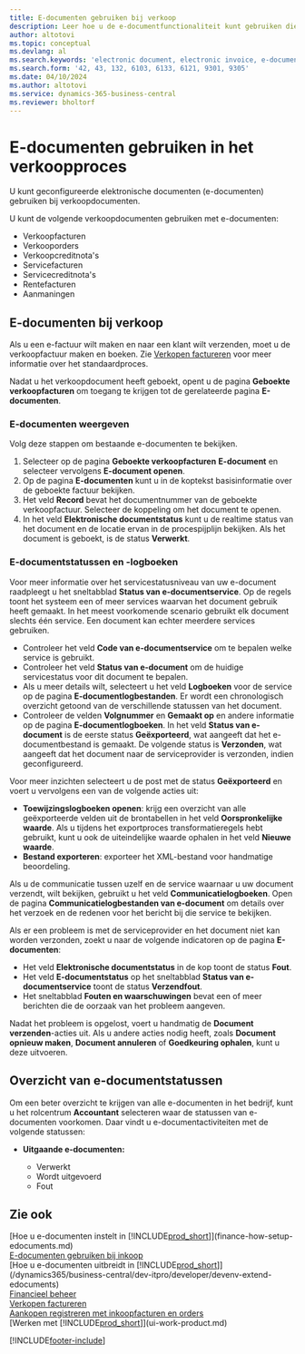 ```yaml
---
title: E-documenten gebruiken bij verkoop
description: Leer hoe u de e-documentfunctionaliteit kunt gebruiken die gerelateerd is aan verkoop.
author: altotovi
ms.topic: conceptual
ms.devlang: al
ms.search.keywords: 'electronic document, electronic invoice, e-document, e-invoice, sales, deliver'
ms.search.form: '42, 43, 132, 6103, 6133, 6121, 9301, 9305'
ms.date: 04/10/2024
ms.author: altotovi
ms.service: dynamics-365-business-central
ms.reviewer: bholtorf
---
```


# E-documenten gebruiken in het verkoopproces

U kunt geconfigureerde elektronische documenten (e-documenten) gebruiken bij verkoopdocumenten.

U kunt de volgende verkoopdocumenten gebruiken met e-documenten:  

- Verkoopfacturen
- Verkooporders
- Verkoopcreditnota's
- Servicefacturen
- Servicecreditnota's
- Rentefacturen
- Aanmaningen

## E-documenten bij verkoop  

Als u een e-factuur wilt maken en naar een klant wilt verzenden, moet u de verkoopfactuur maken en boeken. Zie [Verkopen factureren](sales-how-invoice-sales.md) voor meer informatie over het standaardproces.

Nadat u het verkoopdocument heeft geboekt, opent u de pagina **Geboekte verkoopfacturen** om toegang te krijgen tot de gerelateerde pagina **E-documenten**.

### E-documenten weergeven   

Volg deze stappen om bestaande e-documenten te bekijken.

1. Selecteer op de pagina **Geboekte verkoopfacturen** **E-document** en selecteer vervolgens **E-document openen**.
2. Op de pagina **E-documenten** kunt u in de koptekst basisinformatie over de geboekte factuur bekijken.
3. Het veld **Record** bevat het documentnummer van de geboekte verkoopfactuur. Selecteer de koppeling om het document te openen.
4. In het veld **Elektronische documentstatus** kunt u de realtime status van het document en de locatie ervan in de procespijplijn bekijken. Als het document is geboekt, is de status **Verwerkt**.

### E-documentstatussen en -logboeken 

Voor meer informatie over het servicestatusniveau van uw e-document raadpleegt u het sneltabblad **Status van e-documentservice**. Op de regels toont het systeem een of meer services waarvan het document gebruik heeft gemaakt. In het meest voorkomende scenario gebruikt elk document slechts één service. Een document kan echter meerdere services gebruiken.

- Controleer het veld **Code van e-documentservice** om te bepalen welke service is gebruikt.
- Controleer het veld **Status van e-document** om de huidige servicestatus voor dit document te bepalen.
- Als u meer details wilt, selecteert u het veld **Logboeken** voor de service op de pagina **E-documentlogbestanden**. Er wordt een chronologisch overzicht getoond van de verschillende statussen van het document.
- Controleer de velden **Volgnummer** en **Gemaakt op** en andere informatie op de pagina **E-documentlogboeken**. In het veld **Status van e-document** is de eerste status **Geëxporteerd**, wat aangeeft dat het e-documentbestand is gemaakt. De volgende status is **Verzonden**, wat aangeeft dat het document naar de serviceprovider is verzonden, indien geconfigureerd.

Voor meer inzichten selecteert u de post met de status **Geëxporteerd** en voert u vervolgens een van de volgende acties uit:

- **Toewijzingslogboeken openen**: krijg een overzicht van alle geëxporteerde velden uit de brontabellen in het veld **Oorspronkelijke waarde**. Als u tijdens het exportproces transformatieregels hebt gebruikt, kunt u ook de uiteindelijke waarde ophalen in het veld **Nieuwe waarde**.
- **Bestand exporteren**: exporteer het XML-bestand voor handmatige beoordeling.

Als u de communicatie tussen uzelf en de service waarnaar u uw document verzendt, wilt bekijken, gebruikt u het veld **Communicatielogboeken**. Open de pagina **Communicatielogbestanden van e-document** om details over het verzoek en de redenen voor het bericht bij die service te bekijken.

Als er een probleem is met de serviceprovider en het document niet kan worden verzonden, zoekt u naar de volgende indicatoren op de pagina **E-documenten**:

- Het veld **Elektronische documentstatus** in de kop toont de status **Fout**.
- Het veld **E-documentstatus** op het sneltabblad **Status van e-documentservice** toont de status **Verzendfout**.
- Het sneltabblad **Fouten en waarschuwingen** bevat een of meer berichten die de oorzaak van het probleem aangeven.

Nadat het probleem is opgelost, voert u handmatig de **Document verzenden**-acties uit. Als u andere acties nodig heeft, zoals **Document opnieuw maken**, **Document annuleren** of **Goedkeuring ophalen**, kunt u deze uitvoeren.

## Overzicht van e-documentstatussen

Om een beter overzicht te krijgen van alle e-documenten in het bedrijf, kunt u het rolcentrum **Accountant** selecteren waar de statussen van e-documenten voorkomen. Daar vindt u e-documentactiviteiten met de volgende statussen:

- **Uitgaande e-documenten:**

    - Verwerkt
    - Wordt uitgevoerd
    - Fout


## Zie ook

[Hoe u e-documenten instelt in [!INCLUDE[prod_short](includes/prod_short.md)]](finance-how-setup-edocuments.md)    
[E-documenten gebruiken bij inkoop](finance-how-use-edocuments-purchase.md)  
[Hoe u e-documenten uitbreidt in [!INCLUDE[prod_short](includes/prod_short.md)]](/dynamics365/business-central/dev-itpro/developer/devenv-extend-edocuments)    
[Financieel beheer](finance.md)    
[Verkopen factureren](sales-how-invoice-sales.md)    
[Aankopen registreren met inkoopfacturen en orders](purchasing-how-record-purchases.md)    
[Werken met [!INCLUDE[prod_short](includes/prod_short.md)]](ui-work-product.md)  

[!INCLUDE[footer-include](includes/footer-banner.md)]

